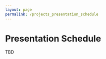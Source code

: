```yaml
---
layout: page
permalink: /projects_presentation_schedule
---
```



# Presentation Schedule

TBD
<!--
## PROJECT MIDTERM PRESENTATIONS


## FINAL PROJECT PRESENTATIONS
-->